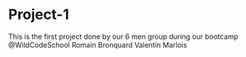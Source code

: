 # Project-1
This is the first project done by our 6 men group during our bootcamp @WildCodeSchool 
Romain Bronquard
Valentin Marlois
